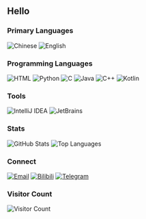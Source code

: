 ## Hello

### Primary Languages

![Chinese](https://img.shields.io/badge/-Chinese-05122A?style=flat&logo=china)
![English](https://img.shields.io/badge/-English-05122A?style=flat&logo=united-kingdom)

### Programming Languages

![HTML](https://img.shields.io/badge/-HTML-05122A?style=flat&logo=html5)
![Python](https://img.shields.io/badge/-Python-05122A?style=flat&logo=python)
![C](https://img.shields.io/badge/-C-05122A?style=flat&logo=c)
![Java](https://img.shields.io/badge/-Java-05122A?style=flat&logo=openjdk)
![C++](https://img.shields.io/badge/-C++-05122A?style=flat&logo=c%2B%2B)
![Kotlin](https://img.shields.io/badge/-Kotlin-05122A?style=flat&logo=kotlin)

### Tools

![IntelliJ IDEA](https://img.shields.io/badge/-IntelliJ%20IDEA-05122A?style=flat&logo=intellij-idea)
![JetBrains](https://img.shields.io/badge/-JetBrains-05122A?style=flat&logo=jetbrains)

### Stats

![GitHub Stats](https://github-readme-stats.vercel.app/api?username=Eatgrapes&show_icons=true&hide_border=true&theme=dark)
![Top Languages](https://github-readme-stats.vercel.app/api/top-langs/?username=Eatgrapes&layout=compact&hide_border=true&theme=dark)

### Connect

[![Email](https://img.shields.io/badge/-Email-05122A?style=flat&logo=gmail)](mailto:eatgrapes232@gmail.com)
[![Bilibili](https://img.shields.io/badge/-Bilibili-05122A?style=flat&logo=bilibili)](https://b23.tv/hJopfV9)
[![Telegram](https://img.shields.io/badge/-Telegram-05122A?style=flat&logo=telegram)](https://t.me/Eatgrapes232)

### Visitor Count

![Visitor Count](https://count.getloli.com/get/@Eatgrapes?theme=moebooru)
